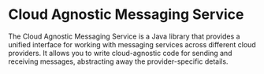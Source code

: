 # Cloud Agnostic Messaging Service
The Cloud Agnostic Messaging Service is a Java library that provides a unified interface for working with messaging services across different cloud providers. It allows you to write cloud-agnostic code for sending  and receiving messages, abstracting away the provider-specific details.

